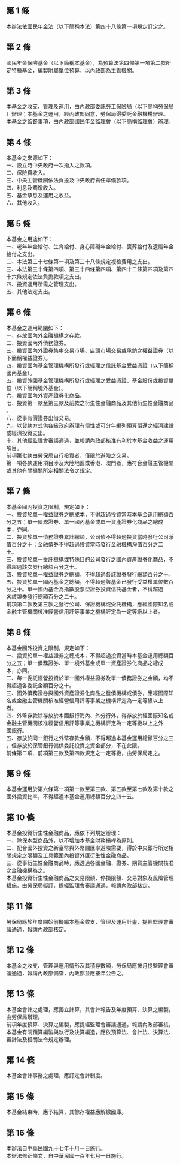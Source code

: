 第 1 條
-------
本辦法依國民年金法（以下簡稱本法）第四十八條第一項規定訂定之。

第 2 條
-------
國民年金保險基金（以下簡稱本基金），為預算法第四條第一項第二款所  
定特種基金，編製附屬單位預算，以內政部為主管機關。

第 3 條
-------
本基金之收支、管理及運用，由內政部委託勞工保險局（以下簡稱勞保局  
）辦理；本基金之運用，經內政部同意，勞保局得委託金融機構辦理。  
本基金之監督事項，由內政部國民年金監理會（以下簡稱監理會）辦理。

第 4 條
-------
本基金之來源如下：  
一、設立時中央政府一次撥入之款項。  
二、保險費收入。  
三、中央主管機關依法負擔及中央政府責任準備款項。  
四、利息及罰鍰收入。  
五、基金孳息及運用之收益。  
六、其他收入。

第 5 條
-------
本基金之用途如下：  
一、老年年金給付、生育給付、身心障礙年金給付、喪葬給付及遺屬年金  
    給付之支出。  
二、本法第三十七條第一項及第三十八條規定複檢費用之支出。  
三、本法第三十條第四項、第三十四條第四項、第四十二條第四項及第四  
    十六條規定依法負擔款項之支出。  
四、投資運用所需之管理支出。  
五、其他法定支出。

第 6 條
-------
本基金之運用範圍如下：  
一、存放國內外金融機構之存款。  
二、投資國內外債務證券。  
三、投資國內外證券集中交易市場、店頭市場交易或承銷之權益證券（以  
    下簡稱權益證券）。  
四、投資國內基金管理機構所發行或經理之信託基金受益憑證（以下簡稱  
    國內基金）。  
五、投資外國基金管理機構所發行或經理之受益憑證、基金股份或投資單  
    位（以下簡稱境外基金）。  
六、投資國內外資產證券化商品。  
七、投資第一款至第三款及前款之衍生性金融商品及其他衍生性金融商品  
    。  
八、從事有價證券出借交易。  
九、以貸款方式供各級政府辦理有償性或可分年編列預算償還之經濟建設  
    或經濟投資支出。  
十、其他經監理會審議通過，並報請內政部核准有利於本基金收益之運用  
    項目。  
前項第七款由勞保局自行投資者，僅限於避險之交易。  
第一項各款運用項目涉及大陸地區或香港、澳門者，應符合金融主管機關  
或其他有關機關所定相關法令之規定。

第 7 條
-------
本基金國內投資之限制，規定如下：  
一、投資於單一權益證券之總成本，不得超過投資當時本基金運用總額百  
    分之五；單一債務證券、單一國內基金或單一資產證券化商品之總成  
    本，亦同。  
二、投資於單一債務證券累計總額，公司債不得超過投資當時發行公司淨  
    值百分之十；金融債券不得超過投資當時發行金融機構淨值百分之二  
    十。  
三、投資於單一受託機構或特殊目的公司發行之國內資產證券化商品，不  
    得超過該次發行總額百分之十。  
四、投資於單一權益證券之總額，不得超過各該證券發行總額百分之十。  
五、投資於單一國內基金之總額，不得超過該基金已發行受益權單位數百  
    分之十。單一國內基金為指數股票型證券投資信託基金者，不得超過  
    各該證券發行總額百分之二十。  
前項第二款及第三款之發行公司、保證機構或受託機構，應經國際知名或  
金融主管機關核准經營信用評等事業之機構評定為一定等級以上者。

第 8 條
-------
本基金國外投資之限制，規定如下：  
一、投資於單一權益證券之總成本，不得超過投資當時本基金運用總額百  
    分之五；單一債務證券、單一境外基金或單一資產證券化商品之總成  
    本，亦同。  
二、每一委託經營投資於單一國外權益證券及單一債務證券之金額，均不  
    得超過各委託金額百分之十。  
三、國外債務證券與國外資產證券化商品之發債機構或債券，應經國際知  
    名或金融主管機關核准經營信用評等事業之機構評定為一定等級以上  
    者。  
四、外幣存款除存放於本國銀行海內、外分行外，得存放於經國際知名或  
    金融主管機關核准經營信用評等事業之機構評定為一定等級以上之外  
    國銀行。  
五、存放於同一銀行之外幣存款金額，不得超過本基金運用總額百分之三  
    。但存放於保管銀行備供委託投資之資金部分，不在此限。  
前條第二項、前項第三款及第四款規定之一定等級，由勞保局定之。

第 9 條
-------
本基金運用於第六條第一項第一款至第三款、第五款至第七款及第十款之  
國外投資比率，不得超過本基金運用總額百分之四十五。

第 10 條
--------
本基金投資衍生性金融商品，應依下列規定辦理：  
一、除保本型商品外，以不增加本基金財務槓桿為原則。  
二、配合國外投資之新臺幣與外幣間匯率避險需要，得於中央銀行所定相  
    關規定之限額及工具範圍內投資外匯衍生性金融商品。  
三、從事衍生性金融商品時，應透過各國金融、證券、期貨主管機關核准  
    之金融機構為之。  
本基金投資衍生性金融商品之交易限額、停損限額、交易對象及風險管理  
措施，由勞保局擬訂，提經監理會審議通過，報請內政部核定。

第 11 條
--------
勞保局應於年度開始前擬編本基金收支、管理及運用計畫，提經監理會審  
議通過，報請內政部核定。

第 12 條
--------
本基金之收支、管理與運用情形及其積存數額，勞保局應按月提監理會審  
議通過，報請內政部備查，內政部並應按年公告之。

第 13 條
--------
本基金會計之處理，應獨立計算，其會計報告及年度預算、決算之編製，  
由勞保局辦理。  
前項年度預算、決算之編製，應提經監理會審議通過，報請內政部審核。  
本基金有關預算編製與執行及決算編造，應依預算法、會計法、決算法、  
審計法及相關法令規定辦理。

第 14 條
--------
本基金會計事務之處理，應訂定會計制度。

第 15 條
--------
本基金結束時，應予結算，其餘存權益應解繳國庫。

第 16 條
--------
本辦法自中華民國九十七年十月一日施行。  
本辦法修正條文，自中華民國一百年七月一日施行。

